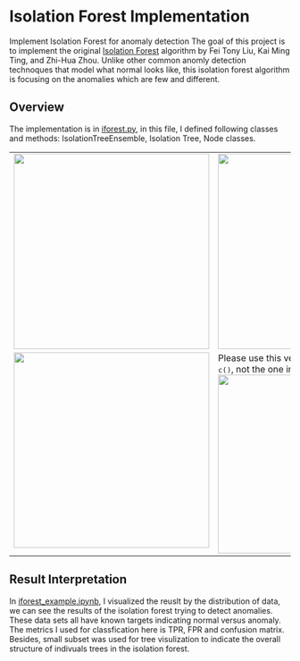 # Isolation Forest Implementation

Implement Isolation Forest for anomaly detection
The goal of this project is to implement the original [Isolation Forest](paper_iforest.pdf) algorithm by Fei Tony Liu, Kai Ming Ting, and Zhi-Hua Zhou. Unlike other common anomly detection technoques that model what normal looks like, this isolation forest algorithm is focusing on the anomalies which are few and different. 

## Overview

The implementation is in [iforest.py](iforest.py), in this file, I defined following classes and methods: IsolationTreeEnsemble, Isolation Tree, Node classes. 

<table border="0">
<tr>
<td width="50%" valign="top"><img src="images/iForest.png" width="350"></td><td width="50%" valign="top"><img src="images/iTree.png" width="350"></td>
</tr>
<tr>
  
<td valign="top">
<img src="images/PathLength.png" width="350">
</td>

<td valign="top">
Please use this version of average path length <tt>c()</tt>, not the one in the original paper:<br>
<img src="images/avgPathLength.png" width="320">

</td>
</tr>
</table>


## Result Interpretation

In [iforest_example.ipynb](iforest_example.ipynb), I visualized the reuslt by the distribution of data, we can see the results of the isolation forest trying to detect anomalies. These data sets all have known targets indicating normal versus anomaly.
The metrics I used for classfication here is TPR, FPR and confusion matrix. Besides, small subset was used for tree visulization to indicate the overall structure of indivuals trees in the isolation forest.
